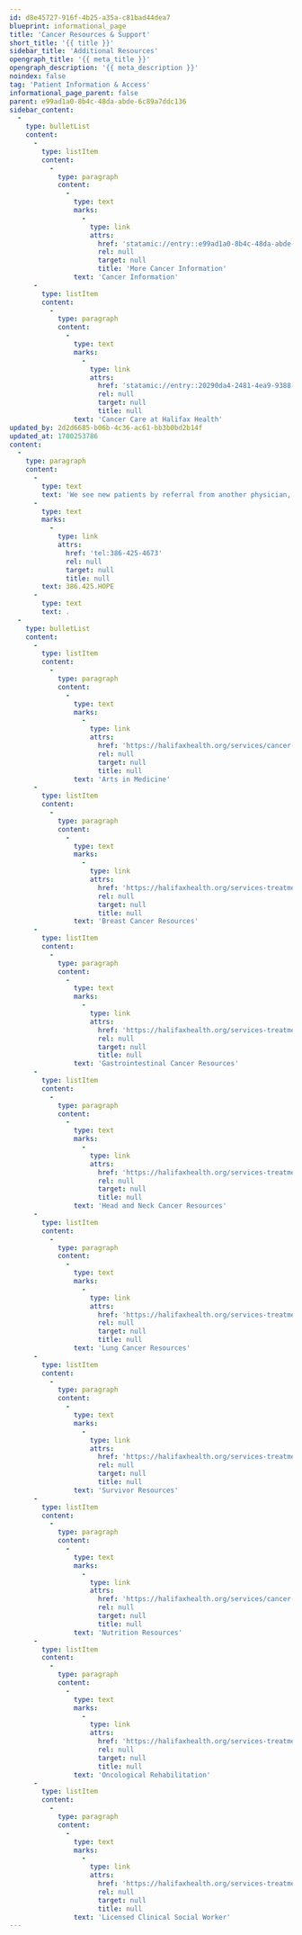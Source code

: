 ```yaml
---
id: d8e45727-916f-4b25-a35a-c81bad44dea7
blueprint: informational_page
title: 'Cancer Resources & Support'
short_title: '{{ title }}'
sidebar_title: 'Additional Resources'
opengraph_title: '{{ meta_title }}'
opengraph_description: '{{ meta_description }}'
noindex: false
tag: 'Patient Information & Access'
informational_page_parent: false
parent: e99ad1a0-8b4c-48da-abde-6c89a7ddc136
sidebar_content:
  -
    type: bulletList
    content:
      -
        type: listItem
        content:
          -
            type: paragraph
            content:
              -
                type: text
                marks:
                  -
                    type: link
                    attrs:
                      href: 'statamic://entry::e99ad1a0-8b4c-48da-abde-6c89a7ddc136'
                      rel: null
                      target: null
                      title: 'More Cancer Information'
                text: 'Cancer Information'
      -
        type: listItem
        content:
          -
            type: paragraph
            content:
              -
                type: text
                marks:
                  -
                    type: link
                    attrs:
                      href: 'statamic://entry::20290da4-2481-4ea9-9388-26f08452a89d'
                      rel: null
                      target: null
                      title: null
                text: 'Cancer Care at Halifax Health'
updated_by: 2d2d6685-b06b-4c36-ac61-bb3b0bd2b14f
updated_at: 1700253786
content:
  -
    type: paragraph
    content:
      -
        type: text
        text: 'We see new patients by referral from another physician, and we also welcome the opportunity to provide second opinions. If you have a diagnosis that you feel would benefit from treatment by Halifax Health - Cancer Center for Hope, please have your primary care physician or referring specialist contact us at '
      -
        type: text
        marks:
          -
            type: link
            attrs:
              href: 'tel:386-425-4673'
              rel: null
              target: null
              title: null
        text: 386.425.HOPE
      -
        type: text
        text: .
  -
    type: bulletList
    content:
      -
        type: listItem
        content:
          -
            type: paragraph
            content:
              -
                type: text
                marks:
                  -
                    type: link
                    attrs:
                      href: 'https://halifaxhealth.org/services/cancer-care/art-program/'
                      rel: null
                      target: null
                      title: null
                text: 'Arts in Medicine'
      -
        type: listItem
        content:
          -
            type: paragraph
            content:
              -
                type: text
                marks:
                  -
                    type: link
                    attrs:
                      href: 'https://halifaxhealth.org/services-treatments/our-services/cancer-care/meet-our-navigators/breast-cancer-navigation/'
                      rel: null
                      target: null
                      title: null
                text: 'Breast Cancer Resources'
      -
        type: listItem
        content:
          -
            type: paragraph
            content:
              -
                type: text
                marks:
                  -
                    type: link
                    attrs:
                      href: 'https://halifaxhealth.org/services-treatments/our-services/cancer-care/meet-our-navigators/gastrointestinal-cancer-navigator/'
                      rel: null
                      target: null
                      title: null
                text: 'Gastrointestinal Cancer Resources'
      -
        type: listItem
        content:
          -
            type: paragraph
            content:
              -
                type: text
                marks:
                  -
                    type: link
                    attrs:
                      href: 'https://halifaxhealth.org/services-treatments/our-services/cancer-care/meet-our-navigators/navigation/'
                      rel: null
                      target: null
                      title: null
                text: 'Head and Neck Cancer Resources'
      -
        type: listItem
        content:
          -
            type: paragraph
            content:
              -
                type: text
                marks:
                  -
                    type: link
                    attrs:
                      href: 'https://halifaxhealth.org/services-treatments/our-services/cancer-care/meet-our-navigators/headneck-lung-navigation/'
                      rel: null
                      target: null
                      title: null
                text: 'Lung Cancer Resources'
      -
        type: listItem
        content:
          -
            type: paragraph
            content:
              -
                type: text
                marks:
                  -
                    type: link
                    attrs:
                      href: 'https://halifaxhealth.org/services-treatments/our-services/cancer-care/meet-our-navigators/patient-navigator-survivorship/'
                      rel: null
                      target: null
                      title: null
                text: 'Survivor Resources'
      -
        type: listItem
        content:
          -
            type: paragraph
            content:
              -
                type: text
                marks:
                  -
                    type: link
                    attrs:
                      href: 'https://halifaxhealth.org/services/cancer-care/nutrition/'
                      rel: null
                      target: null
                      title: null
                text: 'Nutrition Resources'
      -
        type: listItem
        content:
          -
            type: paragraph
            content:
              -
                type: text
                marks:
                  -
                    type: link
                    attrs:
                      href: 'https://halifaxhealth.org/services-treatments/our-services/cancer-care/meet-our-navigators/oncology-rehabilitation-navigator/'
                      rel: null
                      target: null
                      title: null
                text: 'Oncological Rehabilitation'
      -
        type: listItem
        content:
          -
            type: paragraph
            content:
              -
                type: text
                marks:
                  -
                    type: link
                    attrs:
                      href: 'https://halifaxhealth.org/services-treatments/our-services/cancer-care/meet-our-navigators/licensed-clinical-social-worker/'
                      rel: null
                      target: null
                      title: null
                text: 'Licensed Clinical Social Worker'
---
```

